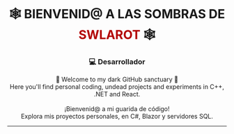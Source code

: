 <!-- Encabezado artístico gótico -->
<h1 align="center">🕸️ BIENVENID@ A LAS SOMBRAS DE <span style="color:#b30000">SWLAROT</span> 🕸️</h1>
<h3 align="center">
💻 Desarrollador
</h3>

<p align="center">
🖤 Welcome to my dark GitHub sanctuary 🖤 <br/>
Here you'll find personal coding, undead projects and experiments in C++, .NET and React. <br/><br/>
 ¡Bienvenid@ a mi guarida de código! <br/>
Explora mis proyectos personales, en C#, Blazor y servidores SQL.
</p>

---

